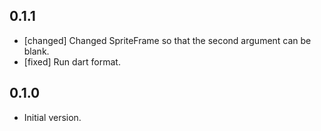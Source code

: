 ## 0.1.1
- [changed] Changed SpriteFrame so that the second argument can be blank.
- [fixed] Run dart format.

## 0.1.0
- Initial version.
